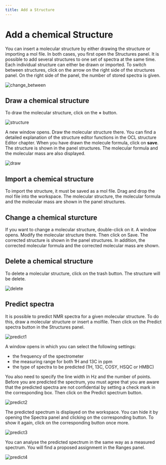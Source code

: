 ```yaml
---
title: Add a Structure
---
```


# Add a chemical Structure

You can insert a molecular structure by either drawing the structure or importing a mol file. In both cases, you first open the Structures panel. It is possible to add several structures to one set of spectra at the same time. Each individual structure can either be drawn or imported. To switch between structures, click on the arrow on the right side of the structures panel. On the right side of the panel, the number of stored spectra is given.

![change_between](Change_between_structures2.png)
          
## Draw a chemical structure

To draw the molecular structure, click on the **+** button. 

![structure](Add_structure.png)
          
A new window opens. Draw the molecular structure there. You can find a detailed explanation of the structure editor functions in the OCL structure Editor chapter. When you have drawn the molecule formula, click on **save**. The structure is shown in the panel structures. The molecular formula and the molecular mass are also displayed.  

![draw](Draw_structure.png)

## Import a chemical structure

To import the structure, it must be saved as a mol file. Drag and drop the mol file into the workspace. The molecular structure, the molecular formula and the molecular mass are shown in the panel structures. 

## Change a chemical sturcture

If you want to change a molecular structure, double-click on it. A window opens. Modify the molecular structure there. Then click on Save. The corrected structure is shown in the panel structures. In addition, the corrected molecular formula and the corrected molecular mass are shown.  

## Delete a chemical structure

To delete a molecular structure, click on the trash button. The structure will be delete.

![delete](Delete_structure.png)
          
## Predict spectra

It is possible to predict NMR spectra for a given molecular structure. To do this, draw a molecular structure or insert a molfile. Then click on the Predict spectra button in the Structures panel. 

![predict1](Predict_spectra1.png)   

A window opens in which you can select the following settings: 

* the frequency of the spectrometer
* the measuring range for both 1H and 13C in ppm
* the type of spectra to be predicted (1H, 13C, COSY, HSQC or HMBC)

You also need to specify the line width in Hz and the number of points. Before you are predicted the spectrum, you must agree that you are aware that the predicted spectra are not confidential by setting a check mark in the corresponding box. Then click on the Predict spectrum button. 

![predict2](Predict_spectra2.png)

The predicted spectrum is displayed on the workspace. You can hide it by opening the Spectra panel and clicking on the corresponding button. To show it again, click on the corresponding button once more. 

![predict3](Predict_spectra3.png)
          
You can analyse the predicted spectrum in the same way as a measured spectrum. You will find a proposed assignment in the Ranges panel.     

![predict4](Predict_spectra4.png)
          
